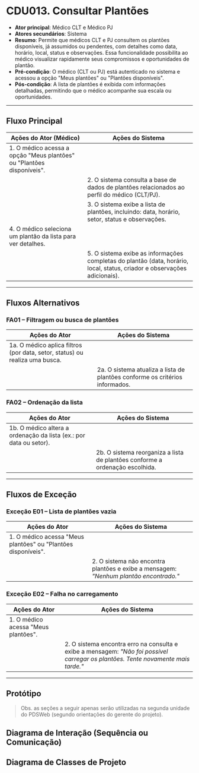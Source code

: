 # CDU013. Consultar Plantões

- **Ator principal**: Médico CLT e Médico PJ  
- **Atores secundários**: Sistema  
- **Resumo**: Permite que médicos CLT e PJ consultem os plantões disponíveis, já assumidos ou pendentes, com detalhes como data, horário, local, status e observações. Essa funcionalidade possibilita ao médico visualizar rapidamente seus compromissos e oportunidades de plantão.  
- **Pré-condição**: O médico (CLT ou PJ) está autenticado no sistema e acessou a opção "Meus plantões" ou "Plantões disponíveis".  
- **Pós-condição**: A lista de plantões é exibida com informações detalhadas, permitindo que o médico acompanhe sua escala ou oportunidades.  

---

## Fluxo Principal

| Ações do Ator (Médico) | Ações do Sistema |
|-------------------------|------------------|
| 1. O médico acessa a opção "Meus plantões" ou "Plantões disponíveis". | |
| | 2. O sistema consulta a base de dados de plantões relacionados ao perfil do médico (CLT/PJ). |
| | 3. O sistema exibe a lista de plantões, incluindo: data, horário, setor, status e observações. |
| 4. O médico seleciona um plantão da lista para ver detalhes. | |
| | 5. O sistema exibe as informações completas do plantão (data, horário, local, status, criador e observações adicionais). |

---

## Fluxos Alternativos

### FA01 – Filtragem ou busca de plantões
| Ações do Ator | Ações do Sistema |
|---------------|------------------|
| 1a. O médico aplica filtros (por data, setor, status) ou realiza uma busca. | |
| | 2a. O sistema atualiza a lista de plantões conforme os critérios informados. |

### FA02 – Ordenação da lista
| Ações do Ator | Ações do Sistema |
|---------------|------------------|
| 1b. O médico altera a ordenação da lista (ex.: por data ou setor). | |
| | 2b. O sistema reorganiza a lista de plantões conforme a ordenação escolhida. |

---

## Fluxos de Exceção

### Exceção E01 – Lista de plantões vazia
| Ações do Ator | Ações do Sistema |
|---------------|------------------|
| 1. O médico acessa "Meus plantões" ou "Plantões disponíveis". | |
| | 2. O sistema não encontra plantões e exibe a mensagem: *"Nenhum plantão encontrado."* |

### Exceção E02 – Falha no carregamento
| Ações do Ator | Ações do Sistema |
|---------------|------------------|
| 1. O médico acessa "Meus plantões". | |
| | 2. O sistema encontra erro na consulta e exibe a mensagem: *"Não foi possível carregar os plantões. Tente novamente mais tarde."* |

---

## Protótipo

> Obs. as seções a seguir apenas serão utilizadas na segunda unidade do PDSWeb (segundo orientações do gerente do projeto).

## Diagrama de Interação (Sequência ou Comunicação)

## Diagrama de Classes de Projeto
